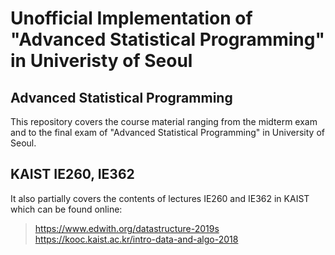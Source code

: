 # Unofficial Implementation of "Advanced Statistical Programming" in Univeristy of Seoul
## Advanced Statistical Programming
This repository covers the course material ranging from the midterm exam and to the final exam of "Advanced Statistical Programming" in University of Seoul.
## KAIST IE260, IE362
It also partially covers the contents of lectures IE260 and IE362 in KAIST which can be found online: 
>https://www.edwith.org/datastructure-2019s
>https://kooc.kaist.ac.kr/intro-data-and-algo-2018
>
